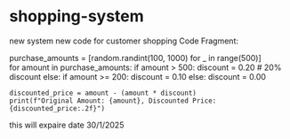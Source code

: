 # shopping-system
new system
new code for customer shopping 
Code Fragment:

purchase_amounts = [random.randint(100, 1000) for _ in range(500)]  
for amount in purchase_amounts:
    if amount > 500:
        discount = 0.20  # 20% discount
    else:
        if amount >= 200:
            discount = 0.10 
        else:
            discount = 0.00 
    
    discounted_price = amount - (amount * discount)  
    print(f"Original Amount: {amount}, Discounted Price: {discounted_price:.2f}")


this will expaire date 30/1/2025
